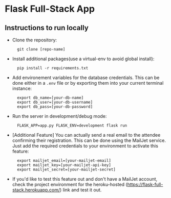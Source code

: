 # Flask Full-Stack App
## Instructions to run locally

* Clone the repository:

        git clone [repo-name]

* Install additional packages(use a virtual-env to avoid global install):

        pip install -r requirements.txt

* Add environement variables for the database credentials. This can be done either in a <code>.env</code> file or by exporting them into your current terminal instance:

        export db_name=[your-db-name]
        export db_user=[your-db-username]
        export db_pass=[your-db-password]

* Run the server in development/debug mode:

        FLASK_APP=app.py FLASK_ENV=development flask run


* [Additional Feature] You can actually send a real email to the attendee confirming their registration. This can be done using the MailJet service. Just add the required credentials to your environment to activate this feature:

        export mailjet_email=[your-mailjet-email]
        export mailjet_key=[your-mailjet-api-key]
        export mailjet_secret=[your-mailjet-secret]

* If you'd like to test this feature out and don't have a MailJet account, check the project environment for the heroku-hosted (https://flask-full-stack.herokuapp.com/) link and test it out.
